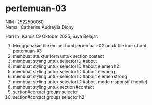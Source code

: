 # pertemuan-03

NIM : 2522500060 <br>
Nama : Catherine Audreylia Diony <br>

Hari Ini, Kamis 09 Oktober 2025, Saya Belajar:
<ol>
    <li>Menggunakan file emmet.html pertemuan-02 untuk file index.html pertemuan-03</li>
    <li>membuat struktur form untuk section contact</li>
    <li>membuat styling untuk selector ID #about </li>
    <li>membuat styling untuk selector ID #about elemen h2 </li>
    <li>membuat styling untuk selector ID #about elemen p </li>
    <li>membuat styling untuk selector ID #about elemen strong </li>
    <li>membuat styling untuk selector ID #about mode responsif (mobile) </li>
    <li>membuat styling untuk section #contact </li>
    <li>section#contact groups selector </li>
    <li>section#contact groups selector h2</li>
</ol>